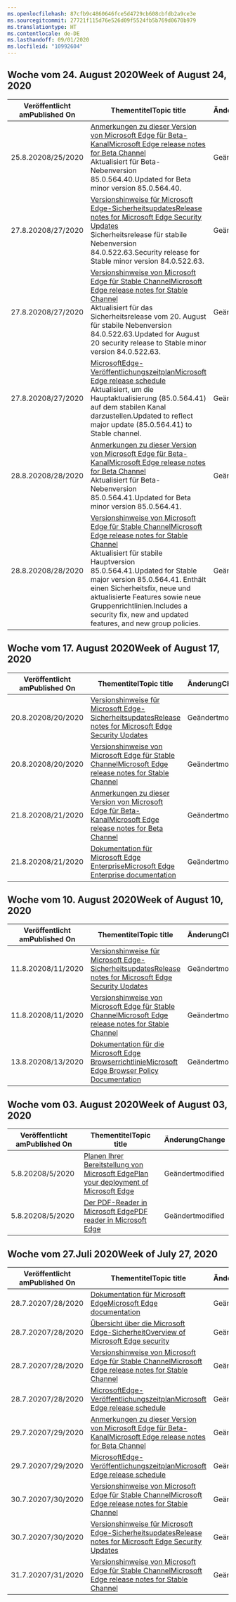 ```yaml
---
ms.openlocfilehash: 87cfb9c4860646fce5d4729cb608cbfdb2a9ce3e
ms.sourcegitcommit: 27721f115d76e526d09f5524fb5b769d0670b979
ms.translationtype: HT
ms.contentlocale: de-DE
ms.lasthandoff: 09/01/2020
ms.locfileid: "10992604"
---
```

<!-- This file is generated automatically each week. Changes made to this file will be overwritten.-->




## <span data-ttu-id="e8484-101">Woche vom 24. August 2020</span><span class="sxs-lookup"><span data-stu-id="e8484-101">Week of August 24, 2020</span></span>


| <span data-ttu-id="e8484-102">Veröffentlicht am</span><span class="sxs-lookup"><span data-stu-id="e8484-102">Published On</span></span> |<span data-ttu-id="e8484-103">Thementitel</span><span class="sxs-lookup"><span data-stu-id="e8484-103">Topic title</span></span> | <span data-ttu-id="e8484-104">Änderung</span><span class="sxs-lookup"><span data-stu-id="e8484-104">Change</span></span> |
|------|------------|--------|
| <span data-ttu-id="e8484-105">25.8.2020</span><span class="sxs-lookup"><span data-stu-id="e8484-105">8/25/2020</span></span> | [<span data-ttu-id="e8484-106">Anmerkungen zu dieser Version von Microsoft Edge für Beta-Kanal</span><span class="sxs-lookup"><span data-stu-id="e8484-106">Microsoft Edge release notes for Beta Channel</span></span>](/DeployEdge/microsoft-edge-relnote-beta-channel)<br><span data-ttu-id="e8484-107">Aktualisiert für Beta-Nebenversion 85.0.564.40.</span><span class="sxs-lookup"><span data-stu-id="e8484-107">Updated for Beta minor version 85.0.564.40.</span></span> | <span data-ttu-id="e8484-108">Geändert</span><span class="sxs-lookup"><span data-stu-id="e8484-108">modified</span></span> |
| <span data-ttu-id="e8484-109">27.8.2020</span><span class="sxs-lookup"><span data-stu-id="e8484-109">8/27/2020</span></span> | [<span data-ttu-id="e8484-110">Versionshinweise für Microsoft Edge-Sicherheitsupdates</span><span class="sxs-lookup"><span data-stu-id="e8484-110">Release notes for Microsoft Edge Security Updates</span></span>](/DeployEdge/microsoft-edge-relnotes-security)<br> <span data-ttu-id="e8484-111">Sicherheitsrelease für stabile Nebenversion 84.0.522.63.</span><span class="sxs-lookup"><span data-stu-id="e8484-111">Security release for Stable minor version 84.0.522.63.</span></span>| <span data-ttu-id="e8484-112">Geändert</span><span class="sxs-lookup"><span data-stu-id="e8484-112">modified</span></span> |
| <span data-ttu-id="e8484-113">27.8.2020</span><span class="sxs-lookup"><span data-stu-id="e8484-113">8/27/2020</span></span> | [<span data-ttu-id="e8484-114">Versionshinweise von Microsoft Edge für Stable Channel</span><span class="sxs-lookup"><span data-stu-id="e8484-114">Microsoft Edge release notes for Stable Channel</span></span>](/DeployEdge/microsoft-edge-relnote-stable-channel)<br><span data-ttu-id="e8484-115">Aktualisiert für das Sicherheitsrelease vom 20. August für stabile Nebenversion 84.0.522.63.</span><span class="sxs-lookup"><span data-stu-id="e8484-115">Updated for August 20 security release to Stable minor version 84.0.522.63.</span></span> | <span data-ttu-id="e8484-116">Geändert</span><span class="sxs-lookup"><span data-stu-id="e8484-116">modified</span></span> |
| <span data-ttu-id="e8484-117">27.8.2020</span><span class="sxs-lookup"><span data-stu-id="e8484-117">8/27/2020</span></span> | [<span data-ttu-id="e8484-118">MicrosoftEdge-Veröffentlichungszeitplan</span><span class="sxs-lookup"><span data-stu-id="e8484-118">Microsoft Edge release schedule</span></span>](/DeployEdge/microsoft-edge-release-schedule)<br><span data-ttu-id="e8484-119">Aktualisiert, um die Hauptaktualisierung (85.0.564.41) auf dem stabilen Kanal darzustellen.</span><span class="sxs-lookup"><span data-stu-id="e8484-119">Updated to reflect major update (85.0.564.41) to Stable channel.</span></span> | <span data-ttu-id="e8484-120">Geändert</span><span class="sxs-lookup"><span data-stu-id="e8484-120">modified</span></span> |
| <span data-ttu-id="e8484-121">28.8.2020</span><span class="sxs-lookup"><span data-stu-id="e8484-121">8/28/2020</span></span> | [<span data-ttu-id="e8484-122">Anmerkungen zu dieser Version von Microsoft Edge für Beta-Kanal</span><span class="sxs-lookup"><span data-stu-id="e8484-122">Microsoft Edge release notes for Beta Channel</span></span>](/DeployEdge/microsoft-edge-relnote-beta-channel)<br><span data-ttu-id="e8484-123">Aktualisiert für Beta-Nebenversion 85.0.564.41.</span><span class="sxs-lookup"><span data-stu-id="e8484-123">Updated for Beta minor version 85.0.564.41.</span></span> | <span data-ttu-id="e8484-124">Geändert</span><span class="sxs-lookup"><span data-stu-id="e8484-124">modified</span></span> |
| <span data-ttu-id="e8484-125">28.8.2020</span><span class="sxs-lookup"><span data-stu-id="e8484-125">8/28/2020</span></span> | [<span data-ttu-id="e8484-126">Versionshinweise von Microsoft Edge für Stable Channel</span><span class="sxs-lookup"><span data-stu-id="e8484-126">Microsoft Edge release notes for Stable Channel</span></span>](/DeployEdge/microsoft-edge-relnote-stable-channel)<br><span data-ttu-id="e8484-127">Aktualisiert für stabile Hauptversion 85.0.564.41.</span><span class="sxs-lookup"><span data-stu-id="e8484-127">Updated for Stable major version 85.0.564.41.</span></span> <span data-ttu-id="e8484-128">Enthält einen Sicherheitsfix, neue und aktualisierte Features sowie neue Gruppenrichtlinien.</span><span class="sxs-lookup"><span data-stu-id="e8484-128">Includes a security fix, new and updated features, and new group policies.</span></span> | <span data-ttu-id="e8484-129">Geändert</span><span class="sxs-lookup"><span data-stu-id="e8484-129">modified</span></span> |


## <span data-ttu-id="e8484-130">Woche vom 17. August 2020</span><span class="sxs-lookup"><span data-stu-id="e8484-130">Week of August 17, 2020</span></span>


| <span data-ttu-id="e8484-131">Veröffentlicht am</span><span class="sxs-lookup"><span data-stu-id="e8484-131">Published On</span></span> |<span data-ttu-id="e8484-132">Thementitel</span><span class="sxs-lookup"><span data-stu-id="e8484-132">Topic title</span></span> | <span data-ttu-id="e8484-133">Änderung</span><span class="sxs-lookup"><span data-stu-id="e8484-133">Change</span></span> |
|------|------------|--------|
| <span data-ttu-id="e8484-134">20.8.2020</span><span class="sxs-lookup"><span data-stu-id="e8484-134">8/20/2020</span></span> | [<span data-ttu-id="e8484-135">Versionshinweise für Microsoft Edge-Sicherheitsupdates</span><span class="sxs-lookup"><span data-stu-id="e8484-135">Release notes for Microsoft Edge Security Updates</span></span>](/DeployEdge/microsoft-edge-relnotes-security) | <span data-ttu-id="e8484-136">Geändert</span><span class="sxs-lookup"><span data-stu-id="e8484-136">modified</span></span> |
| <span data-ttu-id="e8484-137">20.8.2020</span><span class="sxs-lookup"><span data-stu-id="e8484-137">8/20/2020</span></span> | [<span data-ttu-id="e8484-138">Versionshinweise von Microsoft Edge für Stable Channel</span><span class="sxs-lookup"><span data-stu-id="e8484-138">Microsoft Edge release notes for Stable Channel</span></span>](/DeployEdge/microsoft-edge-relnote-stable-channel) | <span data-ttu-id="e8484-139">Geändert</span><span class="sxs-lookup"><span data-stu-id="e8484-139">modified</span></span> |
| <span data-ttu-id="e8484-140">21.8.2020</span><span class="sxs-lookup"><span data-stu-id="e8484-140">8/21/2020</span></span> | [<span data-ttu-id="e8484-141">Anmerkungen zu dieser Version von Microsoft Edge für Beta-Kanal</span><span class="sxs-lookup"><span data-stu-id="e8484-141">Microsoft Edge release notes for Beta Channel</span></span>](/DeployEdge/microsoft-edge-relnote-beta-channel) | <span data-ttu-id="e8484-142">Geändert</span><span class="sxs-lookup"><span data-stu-id="e8484-142">modified</span></span> |
| <span data-ttu-id="e8484-143">21.8.2020</span><span class="sxs-lookup"><span data-stu-id="e8484-143">8/21/2020</span></span> | [<span data-ttu-id="e8484-144">Dokumentation für Microsoft Edge Enterprise</span><span class="sxs-lookup"><span data-stu-id="e8484-144">Microsoft Edge Enterprise documentation</span></span>](/DeployEdge/index) | <span data-ttu-id="e8484-145">Geändert</span><span class="sxs-lookup"><span data-stu-id="e8484-145">modified</span></span> |


## <span data-ttu-id="e8484-146">Woche vom 10. August 2020</span><span class="sxs-lookup"><span data-stu-id="e8484-146">Week of August 10, 2020</span></span>


| <span data-ttu-id="e8484-147">Veröffentlicht am</span><span class="sxs-lookup"><span data-stu-id="e8484-147">Published On</span></span> |<span data-ttu-id="e8484-148">Thementitel</span><span class="sxs-lookup"><span data-stu-id="e8484-148">Topic title</span></span> | <span data-ttu-id="e8484-149">Änderung</span><span class="sxs-lookup"><span data-stu-id="e8484-149">Change</span></span> |
|------|------------|--------|
| <span data-ttu-id="e8484-150">11.8.2020</span><span class="sxs-lookup"><span data-stu-id="e8484-150">8/11/2020</span></span> | [<span data-ttu-id="e8484-151">Versionshinweise für Microsoft Edge-Sicherheitsupdates</span><span class="sxs-lookup"><span data-stu-id="e8484-151">Release notes for Microsoft Edge Security Updates</span></span>](/DeployEdge/microsoft-edge-relnotes-security) | <span data-ttu-id="e8484-152">Geändert</span><span class="sxs-lookup"><span data-stu-id="e8484-152">modified</span></span> |
| <span data-ttu-id="e8484-153">11.8.2020</span><span class="sxs-lookup"><span data-stu-id="e8484-153">8/11/2020</span></span> | [<span data-ttu-id="e8484-154">Versionshinweise von Microsoft Edge für Stable Channel</span><span class="sxs-lookup"><span data-stu-id="e8484-154">Microsoft Edge release notes for Stable Channel</span></span>](/DeployEdge/microsoft-edge-relnote-stable-channel) | <span data-ttu-id="e8484-155">Geändert</span><span class="sxs-lookup"><span data-stu-id="e8484-155">modified</span></span> |
| <span data-ttu-id="e8484-156">13.8.2020</span><span class="sxs-lookup"><span data-stu-id="e8484-156">8/13/2020</span></span> | [<span data-ttu-id="e8484-157">Dokumentation für die Microsoft Edge Browserrichtlinie</span><span class="sxs-lookup"><span data-stu-id="e8484-157">Microsoft Edge Browser Policy Documentation</span></span>](/DeployEdge/microsoft-edge-policies) | <span data-ttu-id="e8484-158">Geändert</span><span class="sxs-lookup"><span data-stu-id="e8484-158">modified</span></span> |


## <span data-ttu-id="e8484-159">Woche vom 03. August 2020</span><span class="sxs-lookup"><span data-stu-id="e8484-159">Week of August 03, 2020</span></span>


| <span data-ttu-id="e8484-160">Veröffentlicht am</span><span class="sxs-lookup"><span data-stu-id="e8484-160">Published On</span></span> |<span data-ttu-id="e8484-161">Thementitel</span><span class="sxs-lookup"><span data-stu-id="e8484-161">Topic title</span></span> | <span data-ttu-id="e8484-162">Änderung</span><span class="sxs-lookup"><span data-stu-id="e8484-162">Change</span></span> |
|------|------------|--------|
| <span data-ttu-id="e8484-163">5.8.2020</span><span class="sxs-lookup"><span data-stu-id="e8484-163">8/5/2020</span></span> | [<span data-ttu-id="e8484-164">Planen Ihrer Bereitstellung von Microsoft Edge</span><span class="sxs-lookup"><span data-stu-id="e8484-164">Plan your deployment of Microsoft Edge</span></span>](/DeployEdge/deploy-edge-plan-deployment) | <span data-ttu-id="e8484-165">Geändert</span><span class="sxs-lookup"><span data-stu-id="e8484-165">modified</span></span> |
| <span data-ttu-id="e8484-166">5.8.2020</span><span class="sxs-lookup"><span data-stu-id="e8484-166">8/5/2020</span></span> | [<span data-ttu-id="e8484-167">Der PDF-Reader in Microsoft Edge</span><span class="sxs-lookup"><span data-stu-id="e8484-167">PDF reader in Microsoft Edge</span></span>](/DeployEdge/microsoft-edge-pdf) | <span data-ttu-id="e8484-168">Geändert</span><span class="sxs-lookup"><span data-stu-id="e8484-168">modified</span></span> |


## <span data-ttu-id="e8484-169">Woche vom 27.Juli 2020</span><span class="sxs-lookup"><span data-stu-id="e8484-169">Week of July 27, 2020</span></span>


| <span data-ttu-id="e8484-170">Veröffentlicht am</span><span class="sxs-lookup"><span data-stu-id="e8484-170">Published On</span></span> |<span data-ttu-id="e8484-171">Thementitel</span><span class="sxs-lookup"><span data-stu-id="e8484-171">Topic title</span></span> | <span data-ttu-id="e8484-172">Änderung</span><span class="sxs-lookup"><span data-stu-id="e8484-172">Change</span></span> |
|------|------------|--------|
| <span data-ttu-id="e8484-173">28.7.2020</span><span class="sxs-lookup"><span data-stu-id="e8484-173">7/28/2020</span></span> | [<span data-ttu-id="e8484-174">Dokumentation für Microsoft Edge</span><span class="sxs-lookup"><span data-stu-id="e8484-174">Microsoft Edge documentation</span></span>](/DeployEdge/index) | <span data-ttu-id="e8484-175">Geändert</span><span class="sxs-lookup"><span data-stu-id="e8484-175">modified</span></span> |
| <span data-ttu-id="e8484-176">28.7.2020</span><span class="sxs-lookup"><span data-stu-id="e8484-176">7/28/2020</span></span> | [<span data-ttu-id="e8484-177">Übersicht über die Microsoft Edge-Sicherheit</span><span class="sxs-lookup"><span data-stu-id="e8484-177">Overview of Microsoft Edge security</span></span>](/DeployEdge/security-overview) | <span data-ttu-id="e8484-178">Geändert</span><span class="sxs-lookup"><span data-stu-id="e8484-178">modified</span></span> |
| <span data-ttu-id="e8484-179">28.7.2020</span><span class="sxs-lookup"><span data-stu-id="e8484-179">7/28/2020</span></span> | [<span data-ttu-id="e8484-180">Versionshinweise von Microsoft Edge für Stable Channel</span><span class="sxs-lookup"><span data-stu-id="e8484-180">Microsoft Edge release notes for Stable Channel</span></span>](/DeployEdge/microsoft-edge-relnote-stable-channel) | <span data-ttu-id="e8484-181">Geändert</span><span class="sxs-lookup"><span data-stu-id="e8484-181">modified</span></span> |
| <span data-ttu-id="e8484-182">28.7.2020</span><span class="sxs-lookup"><span data-stu-id="e8484-182">7/28/2020</span></span> | [<span data-ttu-id="e8484-183">MicrosoftEdge-Veröffentlichungszeitplan</span><span class="sxs-lookup"><span data-stu-id="e8484-183">Microsoft Edge release schedule</span></span>](/DeployEdge/microsoft-edge-release-schedule) | <span data-ttu-id="e8484-184">Geändert</span><span class="sxs-lookup"><span data-stu-id="e8484-184">modified</span></span> |
| <span data-ttu-id="e8484-185">29.7.2020</span><span class="sxs-lookup"><span data-stu-id="e8484-185">7/29/2020</span></span> | [<span data-ttu-id="e8484-186">Anmerkungen zu dieser Version von Microsoft Edge für Beta-Kanal</span><span class="sxs-lookup"><span data-stu-id="e8484-186">Microsoft Edge release notes for Beta Channel</span></span>](/DeployEdge/microsoft-edge-relnote-beta-channel) | <span data-ttu-id="e8484-187">Geändert</span><span class="sxs-lookup"><span data-stu-id="e8484-187">modified</span></span> |
| <span data-ttu-id="e8484-188">29.7.2020</span><span class="sxs-lookup"><span data-stu-id="e8484-188">7/29/2020</span></span> | [<span data-ttu-id="e8484-189">MicrosoftEdge-Veröffentlichungszeitplan</span><span class="sxs-lookup"><span data-stu-id="e8484-189">Microsoft Edge release schedule</span></span>](/DeployEdge/microsoft-edge-release-schedule) | <span data-ttu-id="e8484-190">Geändert</span><span class="sxs-lookup"><span data-stu-id="e8484-190">modified</span></span> |
| <span data-ttu-id="e8484-191">30.7.2020</span><span class="sxs-lookup"><span data-stu-id="e8484-191">7/30/2020</span></span> | [<span data-ttu-id="e8484-192">Versionshinweise von Microsoft Edge für Stable Channel</span><span class="sxs-lookup"><span data-stu-id="e8484-192">Microsoft Edge release notes for Stable Channel</span></span>](/DeployEdge/microsoft-edge-relnote-stable-channel) | <span data-ttu-id="e8484-193">Geändert</span><span class="sxs-lookup"><span data-stu-id="e8484-193">modified</span></span> |
| <span data-ttu-id="e8484-194">30.7.2020</span><span class="sxs-lookup"><span data-stu-id="e8484-194">7/30/2020</span></span> | [<span data-ttu-id="e8484-195">Versionshinweise für Microsoft Edge-Sicherheitsupdates</span><span class="sxs-lookup"><span data-stu-id="e8484-195">Release notes for Microsoft Edge Security Updates</span></span>](/DeployEdge/microsoft-edge-relnotes-security) | <span data-ttu-id="e8484-196">Geändert</span><span class="sxs-lookup"><span data-stu-id="e8484-196">modified</span></span> |
| <span data-ttu-id="e8484-197">31.7.2020</span><span class="sxs-lookup"><span data-stu-id="e8484-197">7/31/2020</span></span> | [<span data-ttu-id="e8484-198">Versionshinweise von Microsoft Edge für Stable Channel</span><span class="sxs-lookup"><span data-stu-id="e8484-198">Microsoft Edge release notes for Stable Channel</span></span>](/DeployEdge/microsoft-edge-relnote-stable-channel) | <span data-ttu-id="e8484-199">Geändert</span><span class="sxs-lookup"><span data-stu-id="e8484-199">modified</span></span> |